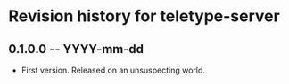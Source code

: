 # Revision history for teletype-server

## 0.1.0.0 -- YYYY-mm-dd

* First version. Released on an unsuspecting world.
